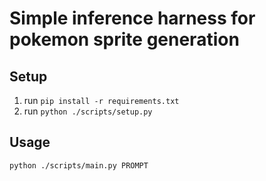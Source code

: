 # Simple inference harness for pokemon sprite generation

## Setup
1. run `pip install -r requirements.txt`
2. run `python ./scripts/setup.py`

## Usage
`python ./scripts/main.py PROMPT`